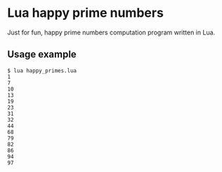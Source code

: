 Lua happy prime numbers
=======================

Just for fun, happy prime numbers computation program written in Lua.

## Usage example

```
$ lua happy_primes.lua 
1
7
10
13
19
23
31
32
44
68
79
82
86
94
97
```
